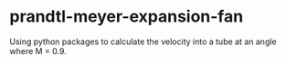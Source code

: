 # prandtl-meyer-expansion-fan

Using python packages to calculate the velocity into a tube at an angle where M = 0.9. 
